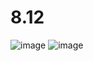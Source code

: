 # 8.12
![image](https://user-images.githubusercontent.com/125409627/218869070-af7e3499-16cf-4442-83e6-00b4c4744436.png)
![image](https://user-images.githubusercontent.com/125409627/218869238-11fd2111-4d70-4b2e-b064-a6cdc3c02435.png)
